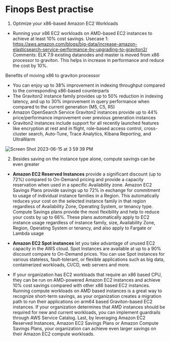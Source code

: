 
# Finops Best practise

1. Optimize your x86-based Amazon EC2 Workloads

* Running your x86 EC2 workloads on AMD-based EC2 instances to achieve at least 10% cost savings.
Usecase 1: https://aws.amazon.com/blogs/big-data/increase-amazon-elasticsearch-service-performance-by-upgrading-to-graviton2/
Comments: ELK 7.9 existing datanodes and master is moved from x86 processor to graviton. This helps in increase in performance and reduce the cost by 10%.

Benefits of moving x86 to graviton processor


* You can enjoy up to 38% improvement in indexing throughput compared to the corresponding x86-based counterparts
* The Graviton2 instance family provides up to 50% reduction in indexing latency, and up to 30% improvement in query performance when compared to the current generation (M5, C5, R5)
* Amazon OpenSearch Service Graviton2 instances provide up to 44% price/performance improvement over previous generation instances
* Graviton2 instances include support for all recently launched features like encryption at rest and in flight, role-based access control, cross-cluster search, Auto-Tune, Trace Analytics, Kibana Reporting, and UltraWarm


![Screen Shot 2023-06-15 at 3 59 39 PM](https://github.com/ranjiniganeshan/Finops_learning/assets/32661402/5600a7c3-90b7-4c0a-952b-b01a53cfbbcb)


2. Besides saving on the instance type alone, compute savings can be even greater 

* **Amazon EC2 Reserved Instances** provide a significant discount (up to 72%) compared to On-Demand pricing and provide a capacity reservation when used in a specific Availability zone. Amazon EC2 Savings Plans provide savings up to 72% in exchange for commitment to usage of individual instance families in a Region. This automatically reduces your cost on the selected instance family in that region regardless of Availability Zone, Operating System, or tenancy type. Compute Savings plans provide the most flexibility and help to reduce your costs by up to 66%. These plans automatically apply to EC2 instance usage regardless of instance family, size, Availability Zone, Region, Operating System or tenancy, and also apply to Fargate or Lambda usage

* **Amazon EC2 Spot instances** let you take advantage of unused EC2 capacity in the AWS cloud. Spot Instances are available at up to a 90% discount compare to On-Demand prices. You can use Spot instances for various stateless, fault-tolerant, or flexible applications such as big data, containerized workloads, CI/CD, web servers and more.

* If your organization has EC2 workloads that require an x86 based CPU, they can be run on AMD-powered Amazon EC2 instances and achieve 10% cost savings compared with other x86 based EC2 instances. Running compute workloads on AMD based instances is a great way to recognize short-term savings, as your organization creates a migration path to run their applications on arm64 based Graviton-based EC2 instances. If your organization determines that AMD instances should be required for new and current workloads, you can implement guardrails through AWS Service Catalog. Last, by leveraging Amazon EC2 Reserved Instances, Amazon EC2 Savings Plans or Amazon Compute Savings Plans, your organization can achieve even larger savings on their Amazon EC2 compute workloads.




